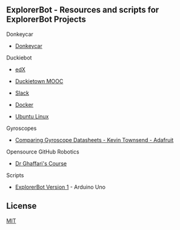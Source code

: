 ## ExplorerBot - Resources and scripts for ExplorerBot Projects

Donkeycar

- [Donkeycar](https://www.donkeycar.com)

Duckiebot

- [edX](https://www.edx.org)

- [Duckietown MOOC](https://www.duckietown.org/mooc)

- [Slack](https://slack.com)

- [Docker](https://www.docker.com)

- [Ubuntu Linux](https://ubuntu.com)

Gyroscopes

- [Comparing Gyroscope Datasheets - Kevin Townsend - Adafruit](https://learn.adafruit.com/comparing-gyroscope-datasheets)

Opensource GitHub Robotics

- [Dr Ghaffari's Course](https://github.com/UMich-CURLY-teaching/UMich-ROB-530-public)

Scripts

- [ExplorerBot Version 1](https://github.com/AnchorageBot/ExplorerBotProjects/blob/main/Uno_obstacleBot.ino) - Arduino Uno

## License
   
[MIT](https://github.com/AnchorageBot/ExplorerBotProjects/blob/main/LICENSE)
